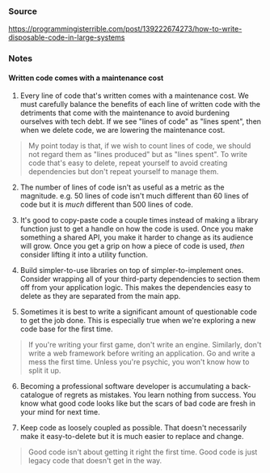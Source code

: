 ### Source

https://programmingisterrible.com/post/139222674273/how-to-write-disposable-code-in-large-systems

### Notes

#### Written code comes with a maintenance cost

1. Every line of code that's written comes with a maintenance cost. We must carefully balance the benefits of each line of written code with the detriments that come with the maintenance to avoid burdening ourselves with tech debt. If we see "lines of code" as "lines spent", then when we delete code, we are lowering the maintenance cost.

> My point today is that, if we wish to count lines of code, we should not regard them as "lines produced" but as "lines spent". To write code that's easy to delete, repeat yourself to avoid creating dependencies but don't repeat yourself to manage them.

2. The number of lines of code isn't as useful as a metric as the magnitude. e.g. 50 lines of code isn't much different than 60 lines of code but it is _much_ different than 500 lines of code.

3. It's good to copy-paste code a couple times instead of making a library function just to get a handle on how the code is used. Once you make something a shared API, you make it harder to change as its audience will grow.
Once you get a grip on how a piece of code is used, _then_ consider lifting it into a utility function. 

4. Build simpler-to-use libraries on top of simpler-to-implement ones. Consider wrapping all of your third-party dependencies to section them off from your application logic. This makes the dependencies easy to delete as they are separated from the main app.

5. Sometimes it is best to write a significant amount of questionable code to get the job done. This is especially true when we're exploring a new code base for the first time. 

> If you're writing your first game, don't write an engine. Similarly, don't write a web framework before writing an application. Go and write a mess the first time. Unless you're psychic, you won't know how to split it up.

6. Becoming a professional software developer is accumulating a back-catalogue of regrets as mistakes. You learn nothing from success. You know what good code looks like but the scars of bad code are fresh in your mind for next time. 

7. Keep code as loosely coupled as possible. That doesn't necessarily make it easy-to-delete but it is much easier to replace and change.

> Good code isn't about getting it right the first time. Good code is just legacy code that doesn't get in the way.